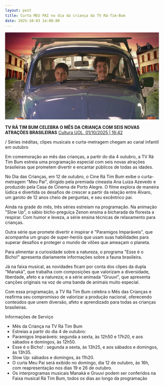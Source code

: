 ```yaml
---
layout: post
title: Curta MEU PAI no dia da criança da TV Rá-Tim-Bum
date: 2025-10-03 14:08:00
---
```

![](/uploads/meu-pai-fusca.jpg)

**TV RÁ TIM BUM CELEBRA O MÊS DA CRIANÇA COM SEIS NOVAS ATRAÇÕES BRASILEIRAS**
[Cultura UOL, 01/10/2025 | 16:42](https://cultura.uol.com.br/entretenimento/noticias/2025/10/01/14870_tv-ra-tim-bum-celebra-o-mes-da-crianca-com-seis-novas-atracoes-brasileiras.html)

/ Séries inéditas, clipes musicais e curta-metragem chegam ao canal infantil em outubro

Em comemoração ao mês das crianças, a partir do dia 4 outubro, a TV Rá Tim Bum estreia uma programação especial com seis novas atrações brasileiras que prometem divertir e encantar públicos de todas as idades.

No Dia das Crianças, em 12 de outubro, o Cine Rá Tim Bum exibe o curta-metragem "Meu Pai", dirigido pela premiada cineasta Ana Luiza Azevedo e produzido pela Casa de Cinema de Porto Alegre. O filme explora de maneira lúdica e divertida os desafios de crescer a partir da relação entre Álvaro, um garoto de 12 anos cheio de perguntas, e seu excêntrico pai.

Ainda na grade do mês, três séries estreiam na programação. Na animação "Slow Up", o sábio bicho-preguiça Zenon ensina a bicharada da floresta a respirar. Com humor e leveza, a série ensina técnicas de relaxamento para crianças.

Outra série que promete divertir e inspirar é "Paramigos Imparáveis", que acompanha um grupo de super-heróis que usam suas habilidades para superar desafios e proteger o mundo de vilões que ameaçam o planeta.

Para alimentar a curiosidade sobre a natureza, o programa "Esse é o Bicho!" apresenta diariamente informações sobre a fauna brasileira.

Já na faixa musical, as novidades ficam por conta dos clipes da dupla "Manaká", que trabalha com composições que valorizam a diversidade, liberdade, afeto e a natureza; e a série animada "Gruuvi", que apresenta canções originais na voz de uma banda de animais muito especial.

Com essa programação, a TV Rá Tim Bum celebra o Mês das Crianças e reafirma seu compromisso de valorizar a produção nacional, oferecendo conteúdos que unem diversão, afeto e aprendizado para todas as crianças brasileiras.

Informações de Serviço

* Mês da Criança na TV Rá Tim Bum
* Estreias a partir do dia 4 de outubro:
* Paramigos Imparáveis: segunda a sexta, às 12h50 e 17h20, e aos sábados e domingos, às 12h50.
* Esse é o Bicho! : segunda a sexta, às 13h25, e aos sábados e domingos, às 13h35.
* Slow Up: sábados e domingos, às 11h20.
* O curta Meu Pai será exibido no domingo, dia 12 de outubro, às 16h, com reapresentação nos dias 19 e 26 de outubro.
* Os interprogramas musicais Manaká e Gruuvi podem ser conferidos na Faixa musical Rá Tim Bum, todos os dias ao longo da programação
